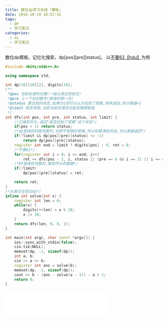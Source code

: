```yaml
---
title: 数位dp学习总结「模板」
date: 2016-10-19 18:57:41
tags:
  - DP
  - 学习笔记
categories:
  - oi
  - 学习笔记
---
```

数位dp模板，记忆化搜索，dp[pos][pre][status]。
以[不要62【hdu】](http://acm.hdu.edu.cn/showproblem.php?pid=2089)为例
<!-- more -->
``` cpp
#include <bits/stdc++.h>

using namespace std;

int dp[10][10][2], digits[10];
/**
 *@pos 当前处理的位置(一般从高位到低位)
 *@pre 上一个位的数字(更高的那一位)
 *@status 要达到的状态,如果为1则可以认为找到了答案,用来返回,给计数器+1
 *@limit 是否受限,也即当前处理这位能否随便取值
 */
int dfs(int pos, int pre, int status, int limit) {
	/*已搜到尽头,返回"是否找到了答案"这个状态*/
    if(pos < 1) return status;
    /*dp里保存的是完整的,也即不受限的答案,所以如果满足的话,可以直接返回*/
    if(!limit && dp[pos][pre][status] != -1)
        return dp[pos][pre][status];
    register int end = limit ? digits[pos] : 9, ret = 0;
    /*不要62*/
    for(register int i = 0; i <= end; i++)
        ret += dfs(pos - 1, i, status || (pre == 6 && i == 2) || i == 4, limit && (i == end));
    /*DP里保存完整的,取到尽头的数据*/
    if(!limit)
        dp[pos][pre][status] = ret;

    return ret;
}
/*从高位往低位dp*/
inline int solve(int x) {
	register int len = 0;
	while(x) {
		digits[++len] = x % 10;
		x /= 10;
	}
	return dfs(len, 0, 0, 1);
}

int main(int argc, char const *argv[]) {
	ios::sync_with_stdio(false);
	cin.tie(NULL);
	memset(dp, -1, sizeof(dp));
	int a, b;
	cin >> a >> b;
	register int ans = solve(b);
	memset(dp, -1, sizeof(dp));
	cout << b - (ans - solve(a - 1)) - a + 1;
	return 0;
}
```
<iframe frameborder="no" border="0" marginwidth="0" marginheight="0" width=330 height=86 src="//music.163.com/outchain/player?type=2&id=22772576&auto=1&height=66"></iframe>